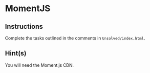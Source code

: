 # MomentJS

## Instructions

Complete the tasks outlined in the comments in `Unsolved/index.html`.


## Hint(s)

You will need the Moment.js CDN.